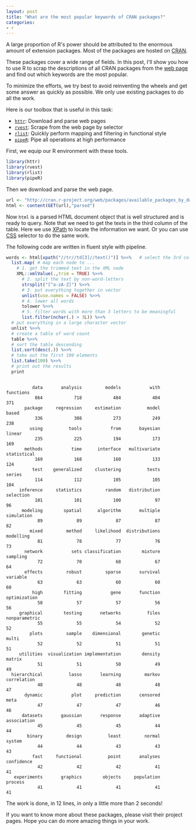 ```yaml
---
layout: post
title: "What are the most popular keywords of CRAN packages?"
categories:
- r
---
```




A large proportion of R's power should be attributed to the enormous amount of extension packages. Most of the packages are hosted on [CRAN](http://cran.r-project.org).

These packages cover a wide range of fields. In this post, I'll show you how to use R to scrap the descriptions of all CRAN packages from the [web page](http://cran.r-project.org/web/packages/available_packages_by_date.html) and find out which keywords are the most popular.

To minimize the efforts, we try best to avoid reinventing the wheels and get some answer as quickly as possible. We only use existing packages to do all the work.

Here is our toolbox that is useful in this task:

- [`httr`](https://github.com/hadley/httr): Download and parse web pages
- [`rvest`](https://github.com/hadley/rvest): Scrape from the web page by selector
- [`rlist`](http://renkun.me/rlist): Quickly perform mapping and filtering in functional style
- [`pipeR`](http://renkun.me/pipeR): Pipe all operations at high performance

First, we equip our R environment with these tools.


```r
library(httr)
library(rvest)
library(rlist)
library(pipeR)
```

Then we download and parse the web page.


```r
url <- "http://cran.r-project.org/web/packages/available_packages_by_date.html"
html <- content(GET(url),"parsed")
```

Now `html` is a parsed HTML document object that is well structured and is ready to query. Note that we need to get the texts in the third column of the table. Here we use [XPath](https://en.wikipedia.org/wiki/XPath) to locate the information we want. Or you can use [CSS](http://www.w3.org/TR/CSS2/selector.html) selector to do the same work.

The following code are written in fluent style with pipeline.


```r
words <- html[xpath("//tr//td[3]//text()")] %>>%   # select the 3rd column
  list.map( # map each node to ...
    # 1. get the trimmed text in the XML node
    XML::xmlValue(.,trim = TRUE) %>>% 
      # 2. split the text by non-word-letters
      strsplit("[^a-zA-Z]") %>>% 
      # 3. put everything together in vector
      unlist(use.names = FALSE) %>>% 
      # 4. lower all words
      tolower %>>% 
      # 5. filter words with more than 3 letters to be meaningful
      list.filter(nchar(.) > 3L)) %>>% 
  # put everything in a large character vector
  unlist %>>%
  # create a table of word count
  table %>>%
  # sort the table descending
  list.sort(desc(.)) %>>%
  # take out the first 100 elements
  list.take(100) %>>%
  # print out the results
  print
```

```

          data       analysis         models           with      functions 
           864            718            484            404            371 
       package     regression     estimation          model          based 
           336            308            273            249            238 
         using          tools           from       bayesian         linear 
           235            225            194            173            169 
       methods           time      interface   multivariate    statistical 
           169            168            160            133            124 
          test    generalized     clustering          tests         series 
           114            112            105            105            104 
     inference     statistics         random   distribution      selection 
           101            101            100             97             96 
      modeling        spatial      algorithm       multiple     simulation 
            89             89             87             87             82 
         mixed         method     likelihood  distributions      modelling 
            81             78             77             76             73 
       network           sets classification        mixture       sampling 
            72             70             68             67             64 
       effects         robust         sparse       survival       variable 
            63             63             60             60             60 
          high        fitting           gene       function   optimization 
            58             57             57             56             56 
     graphical        testing       networks          files  nonparametric 
            55             55             54             52             52 
         plots         sample    dimensional        genetic          multi 
            52             52             51             51             51 
     utilities  visualization implementation        density         matrix 
            51             51             50             49             49 
  hierarchical          lasso       learning         markov    correlation 
            48             48             48             48             47 
       dynamic           plot     prediction       censored           meta 
            47             47             47             46             46 
      datasets       gaussian       response       adaptive    association 
            45             45             45             44             44 
        binary         design          least         normal         system 
            44             44             43             43             43 
          fast     functional          point       analyses     confidence 
            42             42             42             41             41 
   experiments       graphics        objects     population        process 
            41             41             41             41             41 
```

The work is done, in 12 lines, in only a little more than 2 seconds!

If you want to know more about these packages, please visit their project pages. Hope you can do more amazing things in your work.
